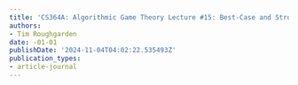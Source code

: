 ```yaml
---
title: 'CS364A: Algorithmic Game Theory Lecture #15: Best-Case and Strong Nash Equilibria'
authors:
- Tim Roughgarden
date: -01-01
publishDate: '2024-11-04T04:02:22.535493Z'
publication_types:
- article-journal
---
```

